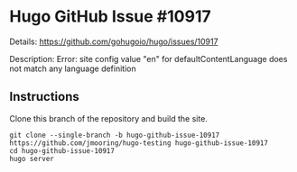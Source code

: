 # Hugo GitHub Issue #10917

Details: <https://github.com/gohugoio/hugo/issues/10917>

Description: Error: site config value "en" for defaultContentLanguage does not match any language definition

## Instructions

Clone this branch of the repository and build the site.

```text
git clone --single-branch -b hugo-github-issue-10917 https://github.com/jmooring/hugo-testing hugo-github-issue-10917
cd hugo-github-issue-10917
hugo server
```
